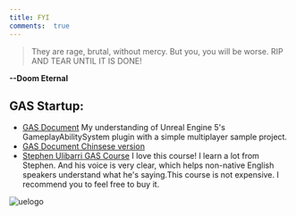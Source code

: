 ```yaml
---
title: FYI
comments:  true
---
```


>They are rage, brutal, without mercy. But you, you will be worse. RIP AND TEAR UNTIL IT IS DONE!

**--Doom Eternal**


## GAS Startup:

- [GAS Document](https://github.com/tranek/GASDocumentatio)  My understanding of Unreal Engine 5's GameplayAbilitySystem plugin with a simple multiplayer sample project.
- [GAS Document Chinsese version](https://github.com/BillEliot/GASDocumentation_Chinese)
- [Stephen Ulibarri GAS Course](https://www.udemy.com/course/unreal-engine-5-gas-top-down-rpg) I love this course! I learn a lot from Stephen. And his voice is very clear, which helps non-native English speakers understand what he's saying.This course is not expensive. I recommend you to feel free to buy it.

![uelogo](../assets/images/00_image-2.webp)